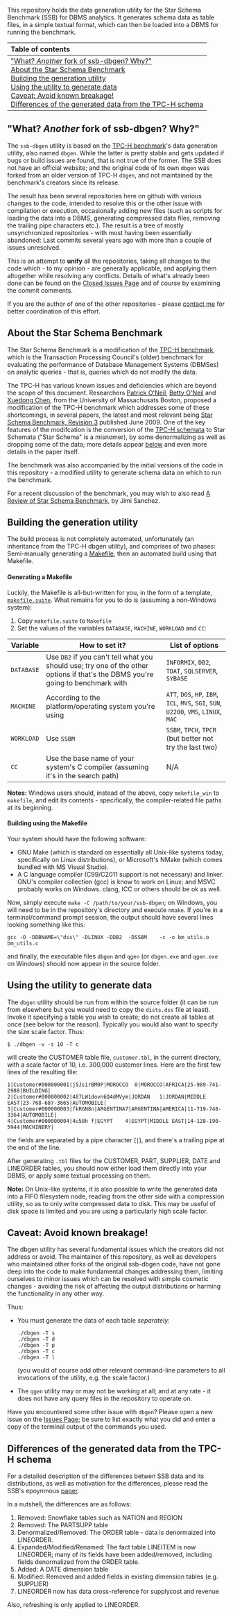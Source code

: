 This repository holds the data generation utility for the Star Schema Benchmark (SSB) for DBMS analytics. It generates schema data as table files, in a simple textual format, which can then be loaded into a DBMS for running the benchmark.

| Table of contents|
|:----------------|
| ["What? _Another_ fork of ssb-dbgen? Why?"](#another-fork)<br>  [About the Star Schema Benchmark](#about-ssb)<br> [Building the generation utility](#building)<br> [Using the utility to generate data](#using)<br> [Caveat: Avoid known breakage!](#caveat)<br> [Differences of the generated data from the TPC-H schema](#difference-from-tpch)<br>|

## <a name="another-fork">"What? _Another_ fork of ssb-dbgen? Why?"</a>

The `ssb-dbgen` utility is based on the [TPC-H benchmark](http://tpc.org/tpch/)'s data generation utility, also named `dbgen`. While the latter is pretty stable and gets updated if bugs or build issues are found, that is not true of the former. The SSB does not have an official website; and the original code of its own `dbgen` was forked from an older version of TPC-H `dbgen`, and not maintained by the benchmark's creators since its release.

The result has been several repositories here on github with various changes to the code, intended to resolve this or the other issue with compilation or execution, occasionally adding new files (such as scripts for loading the data into a DBMS, generating compressed data files, removing the trailing pipe characters etc.). The result is a tree of mostly unsynchronized repositories - with most having been essentially abandoned: Last commits several years ago with more than a couple of issues unresolved.

This is an attempt to **unify** all the repositories, taking all changes to the code which - to my opinion - are generally applicable, and applying them altogether while resolving any conflicts. Details of what's already been done can be found on the [Closed Issues Page](https://github.com/eyalroz/ssb-dbgen/issues?q=is%3Aissue+is%3Aclosed) and of course by examining the commit comments.

If you are the author of one of the other repositories - please [contact me](mailto:eyalroz@technion.ac.il) for better coordination of this effort.

## <a name="about-ssb">About the Star Schema Benchmark</a>

The Star Schema Benchmark is a modification of the [TPC-H benchmark](http://tpc.org/tpch/), which is the Transaction Processing Council's (older) benchmark for evaluating the performance of Database Management Systems (DBMSes) on analytic queries - that is, queries which do not modify the data.

The TPC-H has various known issues and deficiencies which are beyond the scope of this document. Researchers [Patrick O'Neil](http://www.cs.umb.edu/~poneil/), [Betty O'Neil](http://www.cs.umb.edu/~eoneil/) and [Xuedong Chen](https://www.linkedin.com/in/xuedong-chen-18414ba/), from the University of Massachusats Boston, proposed a modification of the TPC-H benchmark which addresses some of these shortcomings, in several papers, the latest and most relevant being [Star Schema Benchmark, Revision 3](http://www.cs.umb.edu/~poneil/StarSchemaB.PDF) published June 2009. One of the key features of the modifcation is the conversion of the [TPC-H schemata](http://kejser.org/wp-content/uploads/2014/06/image_thumb2.png) to Star Schemata ("Star Schema" is a misnomer), by some denormalizing as well as dropping some of the data; more details appear <a href="#difference-from-tpch">below</a> and even more details in the paper itself.

The benchmark was also accompanied by the initial versions of the code in this repository - a modified utility to generate schema data on which to run the benchmark.

For a recent discussion of the benchmark, you may wish to also read [A Review of Star Schema Benchmark](https://arxiv.org/pdf/1606.00295.pdf), by Jimi Sanchez.

## <a name="building">Building the generation utility</a>

The build process is not completely automated, unfortunately (an inheritance from the TPC-H dbgen utility), and comprises of two phases: Semi-manually generating a [Makefile](https://en.wikipedia.org/wiki/Makefile), then an automated build using that Makefile.

#### Generating a Makefile

Luckily, the Makefile is all-but-written for you, in the form of a template, [`makefile.suite`](https://github.com/eyalroz/ssb-dbgen/blob/master/makefile.suite). What remains for you to do is (assuming a non-Windows system):

1. Copy `makefile.suite` to `Makefile`
2. Set the values of the variables `DATABASE`, `MACHINE`, `WORKLOAD` and `CC`:

|Variable   |How to set it?   | List of options |
|-----------|-----------------|-----------------|
| `DATABASE`  | Use `DB2` if you can't tell what you should use; try one of the other options if that's the DBMS you're going to benchmark with  | `INFORMIX`, `DB2`, `TDAT`, `SQLSERVER`, `SYBASE` |
| `MACHINE`  | According to the platform/operating system you're using  | `ATT`, `DOS`, `HP`, `IBM`, `ICL`, `MVS`, `SGI`, `SUN`, `U2200`, `VMS`, `LINUX`, `MAC` |
| `WORKLOAD`  | Use `SSBM`   | `SSBM`, `TPCH`, `TPCR` (but better not try the last two)
| `CC`  |  Use the base name of your system's C compiler (assuming it's in the search path)  | N/A |

<!--2. Set the value of the  variable to `DB2` - or, if you know what you're doing and you have a specific reason to do so, to one of the other databases in the commented list of possibilities.
3. Set `MACHINE` to the value closest to your platform (mostly commonly it's either `LINUX`, or `MAC`; Windows users - see note below)
4. Set `WORKLOAD` to `SSBM` (theoretically, `TPCH` might also work and generate TPC-H data, but don't count on it)
5. Set your C compiler invocation string - either the base name if it's on your search path (e.g. `CC=gcc`) or a full pathname otherwise. -->


**Notes:** Windows users should, instead of the above, copy `makefile_win` to `makefile`, and edit its contents - specifically, the compiler-related file paths at its beginning.

#### Building using the Makefile

Your system should have the following software:

* GNU Make (which is standard on essentially all Unix-like systems today, specifically on Linux distributions), or Microsoft's NMake (which comes bundled with MS Visual Studio).
* A C language compiler (C99/C2011 support is not necessary) and linker. GNU's compiler collection (gcc) is know to work on Linux; and MSVC probably works on Windows. clang, ICC or others should be ok as well.

Now, simply execute `make -C /path/to/your/ssb-dbgen`; on Windows, you will need to be in the repository's directory and execute `nmake`. If you're in a terminal/command prompt session, the output should have several lines looking something like this:
```
gcc -O -DDBNAME=\"dss\" -DLINUX -DDB2  -DSSBM    -c -o bm_utils.o bm_utils.c
```
and finally, the executable files `dbgen` and `qgen` (or `dbgen.exe` and `qgen.exe` on Windows) should now appear in the source folder.

## <a name="using">Using the utility to generate data</a>

The `dbgen` utility should be run from within the source folder (it can be run from elsewhere but you would need to copy the `dists.dss` file at least). Invoke it specifying a table you wish to create; do not create all tables at once (see below for the reason). Typically you would also want to specify the size scale factor. Thus:

    $ ./dbgen -v -s 10 -T c
    
will create the CUSTOMER table file, `customer.tbl`, in the current directory, with a scale factor of 10, i.e. 300,000 customer lines. Here are the first few lines of the resulting file:
```
1|Customer#000000001|j5JsirBM9P|MOROCCO  0|MOROCCO|AFRICA|25-989-741-2988|BUILDING|
2|Customer#000000002|487LW1dovn6Q4dMVym|JORDAN   1|JORDAN|MIDDLE EAST|23-768-687-3665|AUTOMOBILE|
3|Customer#000000003|fkRGN8n|ARGENTINA7|ARGENTINA|AMERICA|11-719-748-3364|AUTOMOBILE|
4|Customer#000000004|4u58h f|EGYPT    4|EGYPT|MIDDLE EAST|14-128-190-5944|MACHINERY|
```
the fields are separated by a pipe character (`|`), and there's a trailing pipe at the end of the line. 

After generating `.tbl` files for the CUSTOMER, PART, SUPPLIER, DATE and LINEORDER tables, you should now either load them directly into your DBMS, or apply some textual processing on them.

**Note:** On Unix-like systems, it is also possible to write the generated data into a FIFO filesystem node, reading from the other side with a compression utility, so as to only write compressed data to disk. This may be useful of disk space is limited and you are using a particularly high scale factor.

## <a name="caveat">Caveat: Avoid known breakage!</a>

The dbgen utility has several fundamental issues which the creators did not address or avoid. The maintainer of this repository, as well as developers who maintained other forks of the original ssb-dbgen code, have not gone deep into the code to make fundamental changes addressing them, limiting ourselves to minor issues which can be resolved with simple cosmetic changes - avoiding the risk of affecting the output distributions or harming the functionality in any other way.

Thus:

* You must generate the data of each table *separately*:

      ./dbgen -T s 
      ./dbgen -T d
      ./dbgen -T p 
      ./dbgen -T c
      ./dbgen -T l
      
  (you would of course add other relevant command-line parameters to all invocations of the utility, e.g. the scale factor.)

* The `qgen` utility may or may not be working at all; and at any rate - it does not have any query files in the repository to operate on.

Have you encountered some other issue with `dbgen`? Please open a new issue on the [Issues Page](https://github.com/eyalroz/ssb-dbgen/issues); be sure to list exactly what you did and enter a copy of the terminal output of the commands you used.

## <a name="difference-from-tpch">Differences of the generated data from the TPC-H schema</a>

For a detailed description of the differences betwen SSB data and its distributions, as well as motivation for the differences, please read the SSB's epoynmous [paper](http://www.cs.umb.edu/~poneil/StarSchemaB.PDF).

In a nutshell, the differences are as follows:

1. Removed: Snowflake tables such as NATION and REGION
2. Removed: The PARTSUPP table
3. Denormalized/Removed: The ORDER table - data is denormaized into LINEORDER.
4. Expanded/Modified/Renamed: The fact table LINEITEM is now LINEORDER; many of its fields have been added/removed, including fields denormalized from the ORDER table.
5. Added: A DATE dimension table
6. Modified: Removed and added fields in existing dimension tables (e.g. SUPPLIER)
7. LINEORDER now has data cross-reference for supplycost and revenue 

Also, refreshing is only applied to LINEORDER.


